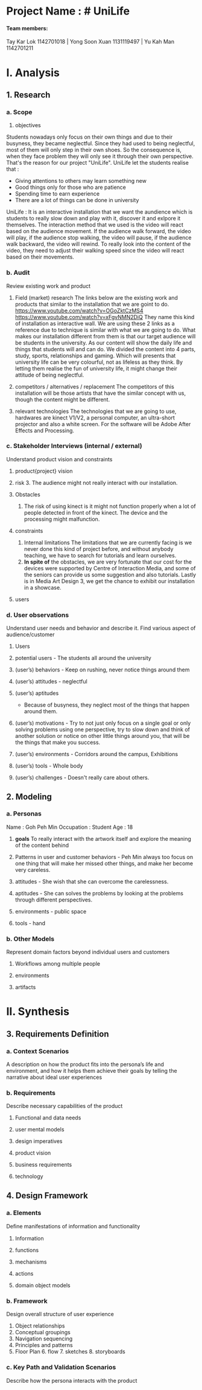 # Project Name : # UniLife
#### Team members: 
Tay Kar Lok 1142701018 | Yong Soon Xuan 1131119497 | Yu Kah Man 1142701211



# I. Analysis
## 1. Research  
### a. Scope
1. objectives

Students nowadays only focus on their own things and due to their busyness, they became neglectful. Since they had used to being neglectful, most of them will only step in their own shoes. So the consequence is, when they face problem they will only see it through their own perspective. That's the reason for our project "UniLife". UniLife let the students realise that :
 - Giving attentions to others may learn something new
 - Good things only for those who are patience
 - Spending time to earn experience
 - There are a lot of things can be done in university

UniLife : It is an interactive installation that we want the aundience which is students to really slow down and play with it, discover it and exlpore it themselves. The interaction method that we used is the video will react based on the audience movement. If the audience walk forward, the video will play, if the audience stop walking, the video will pause, if the audience walk backward, the video will rewind. To really look into the content of the video, they need to adjust their walking speed since the video will react based on their movements.

### b. Audit
Review existing work and product

1. Field (market) research
The links below are the existing work and products that similar to the installation that we are goint to do.
https://www.youtube.com/watch?v=OGoZktCzMS4
https://www.youtube.com/watch?v=xFgvNMN2DiQ
They name this kind of installation as interactive wall.
We are using these 2 links as a reference due to technique is similar with what we are going to do. What makes our installation different from them is that our target audience will be students in the university. As our content will show the daily life and things that students will and can do. We divided the content into 4 parts, study, sports, relationships and gaming. Which will presents that university life can be very colourful, not as lifeless as they think. By letting them realise the fun of university life, it might change their attitude of being neglectful. 

2. competitors / alternatives / replacement
The competitors of this installation will be those artists that have the similar concept with us, though the content might be different.

4. relevant technologies 
The technologies that we are going to use, hardwares are kinect V1/V2, a personal computer, an ultra-short projector and also a white screen. For the software will be Adobe After Effects and Processing. 

### c. Stakeholder Interviews (internal / external)
Understand product vision and constraints
1. product{project} vision 

2. risk
	3. The audience might not really interact with our installation.
3. Obstacles
	1. The risk of using kinect is it might not function properly when a lot of people detected in front of the kinect. The device and the processing might malfunction.
 
4. constraints 
	1. Internal limitations 
		The limitations that we are currently facing is we never done this kind of project before, and without anybody teaching, we have to search for tutorials and learn ourselves. 
	1. **In spite of** the obstacles, we are very fortunate that our cost for the devices were supported by Centre of Interaction Media, and some of the seniors can provide us some suggestion and also tutorials. Lastly is in Media Art Design 3, we get the chance to exhibit our installation in a showcase.


5. users 

### d. User observations
Understand user needs and behavior and describe it.
Find various aspect of audience/customer
 
1. Users

2. potential users - The students all around the university

3. (user’s) behaviors - Keep on rushing, never notice things around them

4. (user’s) attitudes - neglectful

5. (user’s) aptitudes
	- Because of busyness, they neglect most of the things that happen around them.

6. (user’s) motivations - Try to not just only focus on a single goal or only solving problems using one perspective, try to slow down and think of another solution or notice on other little things around you, that will be the things that make you success.

7. (user’s) environments - Corridors around the campus, Exhibitions

8. (user’s) tools - Whole body

9. (user’s) challenges - Doesn't really care about others.

## 2. Modeling
### a. Personas
Name : Goh Peh Min
Occupation : Student
Age : 18


1. **goals** 
To really interact with the artwork itself and explore the meaning of the content behind

2. Patterns in user and customer behaviors - Peh Min always too focus on one thing that will make her missed other things, and make her become very careless. 

3. attitudes - She wish that she can overcome the carelessness.

4. aptitudes - She can solves the problems by looking at the problems through different perspectives. 

5. environments - public space

6. tools - hand

### b. Other Models
Represent domain factors beyond individual users and customers
1. Workflows among multiple people

2. environments

3. artifacts
# II. Synthesis
## 3. Requirements Definition
### a. Context Scenarios
A description on how the product fits into the persona’s life and environment, and how it helps them achieve their goals by telling the narrative about ideal user experiences
### b. Requirements
Describe necessary capabilities of the product
1. Functional and data needs

2. user mental models

3. design imperatives

4. product vision

5. business requirements

6. technology

## 4. Design Framework
### a. Elements
Deﬁne manifestations of information and functionality
1. Information

2. functions

3. mechanisms

4. actions

5. domain object models

### b. Framework
Design overall structure of user experience
1. Object relationships
2. Conceptual groupings
3. Navigation sequencing
4. Principles and patterns
5. Floor Plan
	6. flow
	7. sketches
	8. storyboards
### c. Key Path and Validation Scenarios
Describe how the persona interacts with the product
